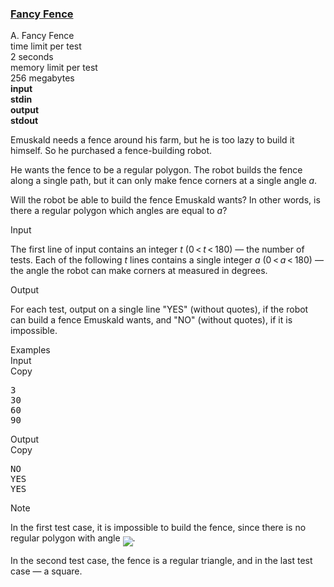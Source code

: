 <h3><a href="https://codeforces.com/contest/270/problem/A" target="_blank" rel="noopener noreferrer">Fancy Fence</a></h3>

<div class="header"><div class="title">A. Fancy Fence</div><div class="time-limit"><div class="property-title">time limit per test</div>2 seconds</div><div class="memory-limit"><div class="property-title">memory limit per test</div>256 megabytes</div><div class="input-file input-standard" style="font-weight: bold"><div class="property-title">input</div>stdin</div><div class="output-file output-standard" style="font-weight: bold"><div class="property-title">output</div>stdout</div></div><div><p>Emuskald needs a fence around his farm, but he is too lazy to build it himself. So he purchased a fence-building robot.</p><p>He wants the fence to be a regular polygon. The robot builds the fence along a single path, but it can only make fence corners at a single angle <span class="tex-span"><i>a</i></span>.</p><p>Will the robot be able to build the fence Emuskald wants? In other words, is there a regular polygon which angles are equal to <span class="tex-span"><i>a</i></span>?</p></div><div class="input-specification"><div class="section-title">Input</div><p>The first line of input contains an integer <span class="tex-span"><i>t</i></span> (<span class="tex-span">0 < <i>t</i> < 180</span>) — the number of tests. Each of the following <span class="tex-span"><i>t</i></span> lines contains a single integer <span class="tex-span"><i>a</i></span> (<span class="tex-span">0 < <i>a</i> < 180</span>) — the angle the robot can make corners at measured in degrees.</p></div><div class="output-specification"><div class="section-title">Output</div><p>For each test, output on a single line "<span class="tex-font-style-tt">YES</span>" (without quotes), if the robot can build a fence Emuskald wants, and "<span class="tex-font-style-tt">NO</span>" (without quotes), if it is impossible.</p></div><div class="sample-tests"><div class="section-title">Examples</div><div class="sample-test"><div class="input"><div class="title">Input<div title="Copy" data-clipboard-target="#id00431802580456328" id="id005264379097882418" class="input-output-copier">Copy</div></div><pre id="id00431802580456328">3<br>30<br>60<br>90<br></pre></div><div class="output"><div class="title">Output<div title="Copy" data-clipboard-target="#id001349545469314125" id="id0037489473619195324" class="input-output-copier">Copy</div></div><pre id="id001349545469314125">NO<br>YES<br>YES<br></pre></div></div></div><div class="note"><div class="section-title">Note</div><p>In the first test case, it is impossible to build the fence, since there is no regular polygon with angle <img align="middle" class="tex-formula" src="https://espresso.codeforces.com/df5f4b07dd5316fde165b43657b2696e2919e791.png" style="max-width: 100.0%;max-height: 100.0%;">.</p><p>In the second test case, the fence is a regular triangle, and in the last test case — a square.</p></div>